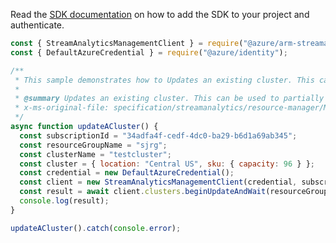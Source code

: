 Read the [SDK documentation](https://github.com/Azure/azure-sdk-for-js/blob/%40azure%2Farm-streamanalytics_4.0.1/sdk/streamanalytics/arm-streamanalytics/README.md) on how to add the SDK to your project and authenticate.

```javascript
const { StreamAnalyticsManagementClient } = require("@azure/arm-streamanalytics");
const { DefaultAzureCredential } = require("@azure/identity");

/**
 * This sample demonstrates how to Updates an existing cluster. This can be used to partially update (ie. update one or two properties) a cluster without affecting the rest of the cluster definition.
 *
 * @summary Updates an existing cluster. This can be used to partially update (ie. update one or two properties) a cluster without affecting the rest of the cluster definition.
 * x-ms-original-file: specification/streamanalytics/resource-manager/Microsoft.StreamAnalytics/stable/2020-03-01/examples/Cluster_Update.json
 */
async function updateACluster() {
  const subscriptionId = "34adfa4f-cedf-4dc0-ba29-b6d1a69ab345";
  const resourceGroupName = "sjrg";
  const clusterName = "testcluster";
  const cluster = { location: "Central US", sku: { capacity: 96 } };
  const credential = new DefaultAzureCredential();
  const client = new StreamAnalyticsManagementClient(credential, subscriptionId);
  const result = await client.clusters.beginUpdateAndWait(resourceGroupName, clusterName, cluster);
  console.log(result);
}

updateACluster().catch(console.error);
```
